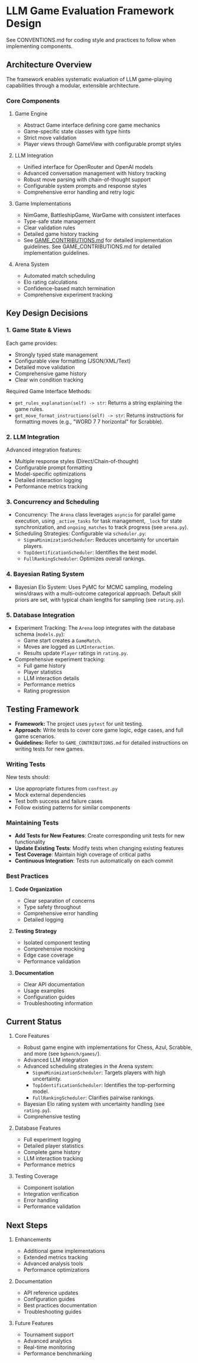 # LLM Game Evaluation Framework Design

See CONVENTIONS.md for coding style and practices to follow when implementing components.

## Architecture Overview

The framework enables systematic evaluation of LLM game-playing capabilities through a modular, extensible architecture.

### Core Components

1. Game Engine
   - Abstract Game interface defining core game mechanics
   - Game-specific state classes with type hints
   - Strict move validation
   - Player views through GameView with configurable prompt styles

2. LLM Integration
   - Unified interface for OpenRouter and OpenAI models
   - Advanced conversation management with history tracking
   - Robust move parsing with chain-of-thought support
   - Configurable system prompts and response styles
   - Comprehensive error handling and retry logic

3. Game Implementations
   - NimGame, BattleshipGame, WarGame with consistent interfaces
   - Type-safe state management
   - Clear validation rules
   - Detailed game history tracking
   - See [GAME_CONTRIBUTIONS.md](docs/GAME_CONTRIBUTIONS.md) for detailed implementation guidelines.
   See GAME_CONTRIBUTIONS.md for detailed implementation guidelines.

4. Arena System
   - Automated match scheduling
   - Elo rating calculations
   - Confidence-based match termination
   - Comprehensive experiment tracking

## Key Design Decisions

### 1. Game State & Views

Each game provides:
- Strongly typed state management
- Configurable view formatting (JSON/XML/Text)
- Detailed move validation
- Comprehensive game history
- Clear win condition tracking

Required Game Interface Methods:
- `get_rules_explanation(self) -> str`: Returns a string explaining the game rules.
- `get_move_format_instructions(self) -> str`: Returns instructions for formatting moves (e.g., "WORD 7 7 horizontal" for Scrabble).

### 2. LLM Integration

Advanced integration features:
- Multiple response styles (Direct/Chain-of-thought)
- Configurable prompt formatting
- Model-specific optimizations
- Detailed interaction logging
- Performance metrics tracking

### 3. Concurrency and Scheduling

- Concurrency: The `Arena` class leverages `asyncio` for parallel game execution, using `_active_tasks` for task management, `_lock` for state synchronization, and `ongoing_matches` to track progress (see `arena.py`).
- Scheduling Strategies: Configurable via `scheduler.py`:
  - `SigmaMinimizationScheduler`: Reduces uncertainty for uncertain players.
  - `TopIdentificationScheduler`: Identifies the best model.
  - `FullRankingScheduler`: Optimizes overall rankings.

### 4. Bayesian Rating System

- Bayesian Elo System: Uses PyMC for MCMC sampling, modeling wins/draws with a multi-outcome categorical approach. Default skill priors are set, with typical chain lengths for sampling (see `rating.py`).

### 5. Database Integration

- Experiment Tracking: The `Arena` loop integrates with the database schema (`models.py`):
  - Game start creates a `GameMatch`.
  - Moves are logged as `LLMInteraction`.
  - Results update `Player` ratings in `rating.py`.
- Comprehensive experiment tracking:
  - Full game history
  - Player statistics
  - LLM interaction details
  - Performance metrics
  - Rating progression

## Testing Framework

- **Framework:** The project uses `pytest` for unit testing.
- **Approach:** Write tests to cover core game logic, edge cases, and full game scenarios.
- **Guidelines:** Refer to `GAME_CONTRIBUTIONS.md` for detailed instructions on writing tests for new games.

### Writing Tests

New tests should:
- Use appropriate fixtures from `conftest.py`
- Mock external dependencies
- Test both success and failure cases
- Follow existing patterns for similar components

### Maintaining Tests

- **Add Tests for New Features**: Create corresponding unit tests for new functionality
- **Update Existing Tests**: Modify tests when changing existing features
- **Test Coverage**: Maintain high coverage of critical paths
- **Continuous Integration**: Tests run automatically on each commit


### Best Practices

1. **Code Organization**
   - Clear separation of concerns
   - Type safety throughout
   - Comprehensive error handling
   - Detailed logging

2. **Testing Strategy**
   - Isolated component testing
   - Comprehensive mocking
   - Edge case coverage
   - Performance validation

3. **Documentation**
   - Clear API documentation
   - Usage examples
   - Configuration guides
   - Troubleshooting information

## Current Status

1. Core Features
   - Robust game engine with implementations for Chess, Azul, Scrabble, and more (see `bgbench/games/`).
   - Advanced LLM integration
   - Advanced scheduling strategies in the Arena system:
     - `SigmaMinimizationScheduler`: Targets players with high uncertainty.
     - `TopIdentificationScheduler`: Identifies the top-performing model.
     - `FullRankingScheduler`: Clarifies pairwise rankings.
   - Bayesian Elo rating system with uncertainty handling (see `rating.py`).
   - Comprehensive testing

2. Database Features
   - Full experiment logging
   - Detailed player statistics
   - Complete game history
   - LLM interaction tracking
   - Performance metrics

3. Testing Coverage
   - Component isolation
   - Integration verification
   - Error handling
   - Performance validation

## Next Steps

1. Enhancements
   - Additional game implementations
   - Extended metrics tracking
   - Advanced analysis tools
   - Performance optimizations

2. Documentation
   - API reference updates
   - Configuration guides
   - Best practices documentation
   - Troubleshooting guides

3. Future Features
   - Tournament support
   - Advanced analytics
   - Real-time monitoring
   - Performance benchmarking
